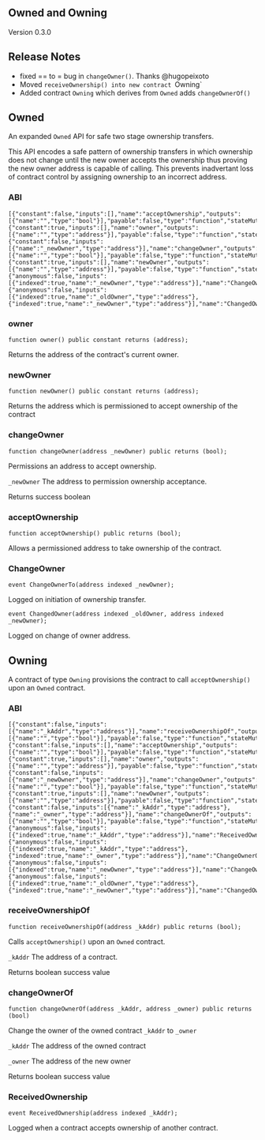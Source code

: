 ## Owned and Owning
Version 0.3.0

## Release Notes
* fixed == to = bug in `changeOwner()`. Thanks @hugopeixoto
* Moved `receiveOwnership() into new contract `Owning`
* Added contract `Owning` which derives from `Owned` adds `changeOwnerOf()`

## Owned

An expanded `Owned` API for safe two stage ownership transfers.

This API encodes a safe pattern of ownership transfers in which ownership does
not change until the new owner accepts the ownership thus proving the new owner
address is capable of calling. This prevents inadvertant loss of contract
control by assigning ownership to an incorrect address.

### ABI
```
[{"constant":false,"inputs":[],"name":"acceptOwnership","outputs":[{"name":"","type":"bool"}],"payable":false,"type":"function","stateMutability":"nonpayable"},{"constant":true,"inputs":[],"name":"owner","outputs":[{"name":"","type":"address"}],"payable":false,"type":"function","stateMutability":"view"},{"constant":false,"inputs":[{"name":"_newOwner","type":"address"}],"name":"changeOwner","outputs":[{"name":"","type":"bool"}],"payable":false,"type":"function","stateMutability":"nonpayable"},{"constant":true,"inputs":[],"name":"newOwner","outputs":[{"name":"","type":"address"}],"payable":false,"type":"function","stateMutability":"view"},{"anonymous":false,"inputs":[{"indexed":true,"name":"_newOwner","type":"address"}],"name":"ChangeOwnerTo","type":"event"},{"anonymous":false,"inputs":[{"indexed":true,"name":"_oldOwner","type":"address"},{"indexed":true,"name":"_newOwner","type":"address"}],"name":"ChangedOwner","type":"event"}]
```

### owner
```
function owner() public constant returns (address);
```
Returns the address of the contract's current owner.

### newOwner
```
function newOwner() public constant returns (address);
```
Returns the address which is permissioned to accept ownership of the contract

### changeOwner
```
function changeOwner(address _newOwner) public returns (bool);
```
Permissions an address to accept ownership.

`_newOwner` The address to permission ownership acceptance.

Returns success boolean

### acceptOwnership
```
function acceptOwnership() public returns (bool);
```
Allows a permissioned address to take ownership of the contract.

### ChangeOwner
```
event ChangeOwnerTo(address indexed _newOwner);
```
Logged on initiation of ownership transfer.

```
event ChangedOwner(address indexed _oldOwner, address indexed _newOwner);
```
Logged on change of owner address.

## Owning
A contract of type `Owning` provisions the contract to call `acceptOwnership()`
upon an `Owned` contract.

### ABI
```
[{"constant":false,"inputs":[{"name":"_kAddr","type":"address"}],"name":"receiveOwnershipOf","outputs":[{"name":"","type":"bool"}],"payable":false,"type":"function","stateMutability":"nonpayable"},{"constant":false,"inputs":[],"name":"acceptOwnership","outputs":[{"name":"","type":"bool"}],"payable":false,"type":"function","stateMutability":"nonpayable"},{"constant":true,"inputs":[],"name":"owner","outputs":[{"name":"","type":"address"}],"payable":false,"type":"function","stateMutability":"view"},{"constant":false,"inputs":[{"name":"_newOwner","type":"address"}],"name":"changeOwner","outputs":[{"name":"","type":"bool"}],"payable":false,"type":"function","stateMutability":"nonpayable"},{"constant":true,"inputs":[],"name":"newOwner","outputs":[{"name":"","type":"address"}],"payable":false,"type":"function","stateMutability":"view"},{"constant":false,"inputs":[{"name":"_kAddr","type":"address"},{"name":"_owner","type":"address"}],"name":"changeOwnerOf","outputs":[{"name":"","type":"bool"}],"payable":false,"type":"function","stateMutability":"nonpayable"},{"anonymous":false,"inputs":[{"indexed":true,"name":"_kAddr","type":"address"}],"name":"ReceivedOwnership","type":"event"},{"anonymous":false,"inputs":[{"indexed":true,"name":"_kAddr","type":"address"},{"indexed":true,"name":"_owner","type":"address"}],"name":"ChangeOwnerOf","type":"event"},{"anonymous":false,"inputs":[{"indexed":true,"name":"_newOwner","type":"address"}],"name":"ChangeOwnerTo","type":"event"},{"anonymous":false,"inputs":[{"indexed":true,"name":"_oldOwner","type":"address"},{"indexed":true,"name":"_newOwner","type":"address"}],"name":"ChangedOwner","type":"event"}]
```

### receiveOwnershipOf
```
function receiveOwnershipOf(address _kAddr) public returns (bool);
```
Calls `acceptOwnership()` upon an `Owned` contract.

`_kAddr` The address of a contract.

Returns boolean success value

### changeOwnerOf
```
function changeOwnerOf(address _kAddr, address _owner) public returns (bool)
```
Change the owner of the owned contract `_kAddr` to `_owner`

`_kAddr` The address of the owned contract

`_owner` The address of the new owner

Returns boolean success value

### ReceivedOwnership
```
event ReceivedOwnership(address indexed _kAddr);
```
Logged when a contract accepts ownership of another contract.